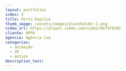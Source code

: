 ```yaml
---
layout: portfolios
index: 5
title: Porto Explica
thumb_image: /assets/images/placeholder-2.png
video_url: https://player.vimeo.com/video/667970292
cliente: APPA
agencia: Agência Lua
categorias:
  - animação
  - 2D
  - motion
description_text:
---
```


